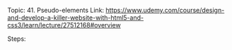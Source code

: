 Topic: 41. Pseudo-elements
Link: https://www.udemy.com/course/design-and-develop-a-killer-website-with-html5-and-css3/learn/lecture/27512168#overview



Steps: 









